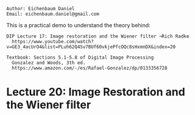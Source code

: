 ```
Author: Eichenbaum Daniel
Email: eichenbaum.daniel@gmail.com
```
This is a practical demo to understand the theory behind:
```
DIP Lecture 17: Image restoration and the Wiener filter ¬Rich Radke
  https://www.youtube.com/watch?v=GE3_4acUrO4&list=PLuh62Q4Sv7BUf60vkjePfcOQc8sHxmnDX&index=20

Textbook: Sections 5.1-5.8 of Digital Image Processing
  Gonzalez and Woods, 3th ed.  
  https://www.amazon.com/-/es/Rafael-Gonzalez/dp/0133356728  
```

# Lecture 20: Image Restoration and the Wiener filter
